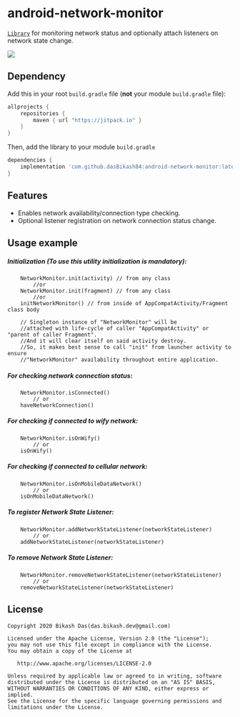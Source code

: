 # android-network-monitor

[`Library`](https://github.com/dasBikash84/android-network-monitor/blob/master/android-network-monitor/src/main/java/com/dasbikash/android_network_monitor/NetworkMonitor.kt) for monitoring network status and optionally attach listeners on network state change.

[![](https://jitpack.io/v/dasBikash84/android-network-monitor.svg)](https://jitpack.io/#dasBikash84/android-network-monitor)

## Dependency

Add this in your root `build.gradle` file (**not** your module `build.gradle` file):

```gradle
allprojects {
	repositories {
        maven { url "https://jitpack.io" }
    }
}
```

Then, add the library to your module `build.gradle`
```gradle
dependencies {
    implementation 'com.github.dasBikash84:android-network-monitor:latest.release.here'
}
```

## Features
- Enables network availability/connection type checking.
- Optional listener registration on network connection status change.

## Usage example

##### Initialization (To use this utility initialization is mandatory):
```
    NetworkMonitor.init(activity) // from any class
        //or
    NetworkMonitor.init(fragment) // from any class
        //or
    initNetworkMonitor() // from inside of AppCompatActivity/Fragment class body
        
    // Singleton instance of "NetworkMonitor" will be
    //attached with life-cycle of caller "AppCompatActivity" or "parent of caller Fragment".
    //And it will clear itself on said activity destroy.
    //So, it makes best sense to call "init" from launcher activity to ensure
    //"NetworkMonitor" availability throughout entire application. 
```
##### For checking network connection status:
```
    NetworkMonitor.isConnected() 
        // or
    haveNetworkConnection() 
```
##### For checking if connected to wify network:
```
    NetworkMonitor.isOnWify() 
        // or
    isOnWify()
```

##### For checking if connected to cellular network:

```
    NetworkMonitor.isOnMobileDataNetwork() 
        // or
    isOnMobileDataNetwork() 
```

##### To register Network State Listener:

```
    NetworkMonitor.addNetworkStateListener(networkStateListener)
        // or
    addNetworkStateListener(networkStateListener)
```

##### To remove Network State Listener:

```
    NetworkMonitor.removeNetworkStateListener(networkStateListener)
        // or
    removeNetworkStateListener(networkStateListener) 
```

License
--------

    Copyright 2020 Bikash Das(das.bikash.dev@gmail.com)

    Licensed under the Apache License, Version 2.0 (the "License");
    you may not use this file except in compliance with the License.
    You may obtain a copy of the License at

       http://www.apache.org/licenses/LICENSE-2.0

    Unless required by applicable law or agreed to in writing, software
    distributed under the License is distributed on an "AS IS" BASIS,
    WITHOUT WARRANTIES OR CONDITIONS OF ANY KIND, either express or implied.
    See the License for the specific language governing permissions and
    limitations under the License.
